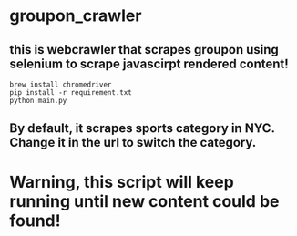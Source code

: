 # groupon_crawler

## this is webcrawler that scrapes groupon using selenium to scrape javascirpt rendered content!

```
brew install chromedriver
pip install -r requirement.txt
python main.py
```

## By default, it scrapes sports category in NYC. Change it in the url to switch the category.

# Warning, this script will keep running until new content could be found!
